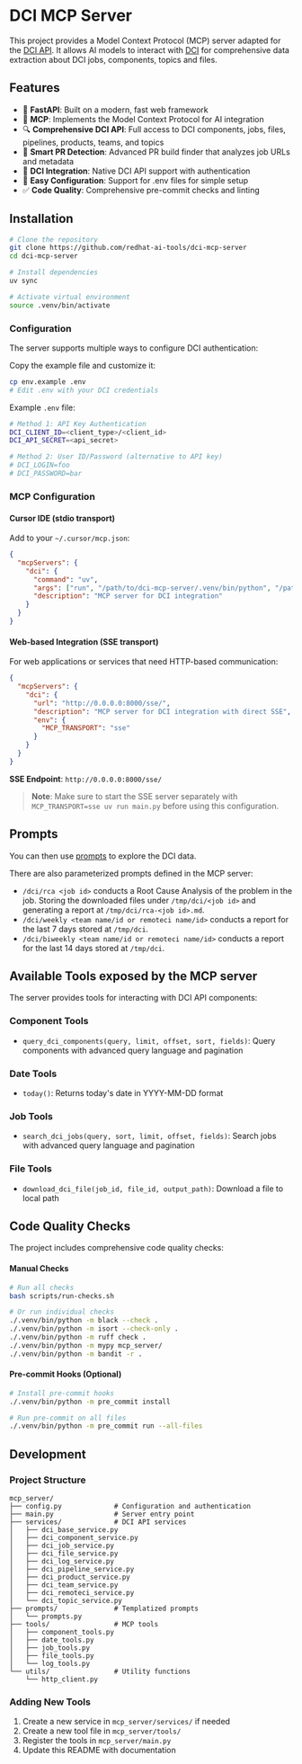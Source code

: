 # DCI MCP Server

This project provides a Model Context Protocol (MCP) server adapted for the [DCI API](https://doc.distributed-ci.io/dci-control-server/docs/API/).
It allows AI models to interact with [DCI](https://doc.distributed-ci.io/) for comprehensive data extraction about DCI jobs, components, topics and files.

## Features

- 🚀 **FastAPI**: Built on a modern, fast web framework
- 🤖 **MCP**: Implements the Model Context Protocol for AI integration
- 🔍 **Comprehensive DCI API**: Full access to DCI components, jobs, files, pipelines, products, teams, and topics
- 🔧 **Smart PR Detection**: Advanced PR build finder that analyzes job URLs and metadata
- 🔐 **DCI Integration**: Native DCI API support with authentication
- 📝 **Easy Configuration**: Support for .env files for simple setup
- ✅ **Code Quality**: Comprehensive pre-commit checks and linting

## Installation

```bash
# Clone the repository
git clone https://github.com/redhat-ai-tools/dci-mcp-server
cd dci-mcp-server

# Install dependencies
uv sync

# Activate virtual environment
source .venv/bin/activate
```

### Configuration

The server supports multiple ways to configure DCI authentication:

Copy the example file and customize it:

```bash
cp env.example .env
# Edit .env with your DCI credentials
```

Example `.env` file:

```bash
# Method 1: API Key Authentication
DCI_CLIENT_ID=<client_type>/<client_id>
DCI_API_SECRET=<api_secret>

# Method 2: User ID/Password (alternative to API key)
# DCI_LOGIN=foo
# DCI_PASSWORD=bar
```

### MCP Configuration

#### Cursor IDE (stdio transport)

Add to your `~/.cursor/mcp.json`:

```json
{
  "mcpServers": {
    "dci": {
      "command": "uv",
      "args": ["run", "/path/to/dci-mcp-server/.venv/bin/python", "/path/to/dci-mcp-server/main.py"],
      "description": "MCP server for DCI integration"
    }
  }
}
```

#### Web-based Integration (SSE transport)

For web applications or services that need HTTP-based communication:

```json
{
  "mcpServers": {
    "dci": {
      "url": "http://0.0.0.0:8000/sse/",
      "description": "MCP server for DCI integration with direct SSE",
      "env": {
        "MCP_TRANSPORT": "sse"
      }
    }
  }
}
```

**SSE Endpoint**: `http://0.0.0.0:8000/sse/`

> **Note**: Make sure to start the SSE server separately with `MCP_TRANSPORT=sse uv run main.py` before using this configuration.

## Prompts

You can then use [prompts](PROMPTS.md) to explore the DCI data.

There are also parameterized prompts defined in the MCP server:

- `/dci/rca <job id>` conducts a Root Cause Analysis of the problem in the job. Storing the downloaded files under `/tmp/dci/<job id>` and generating a report at `/tmp/dci/rca-<job id>.md`.
- `/dci/weekly <team name/id or remoteci name/id>` conducts a report for the last 7 days stored at `/tmp/dci`.
- `/dci/biweekly <team name/id or remoteci name/id>` conducts a report for the last 14 days stored at `/tmp/dci`.

## Available Tools exposed by the MCP server

The server provides tools for interacting with DCI API components:

### Component Tools

- `query_dci_components(query, limit, offset, sort, fields)`: Query components with advanced query language and pagination

### Date Tools

- `today()`: Returns today's date in YYYY-MM-DD format

### Job Tools

- `search_dci_jobs(query, sort, limit, offset, fields)`: Search jobs with advanced query language and pagination

### File Tools

- `download_dci_file(job_id, file_id, output_path)`: Download a file to local path


## Code Quality Checks

The project includes comprehensive code quality checks:

#### Manual Checks
```bash
# Run all checks
bash scripts/run-checks.sh

# Or run individual checks
./.venv/bin/python -m black --check .
./.venv/bin/python -m isort --check-only .
./.venv/bin/python -m ruff check .
./.venv/bin/python -m mypy mcp_server/
./.venv/bin/python -m bandit -r .
```

#### Pre-commit Hooks (Optional)
```bash
# Install pre-commit hooks
./.venv/bin/python -m pre_commit install

# Run pre-commit on all files
./.venv/bin/python -m pre_commit run --all-files
```

## Development

### Project Structure

```
mcp_server/
├── config.py             # Configuration and authentication
├── main.py               # Server entry point
├── services/             # DCI API services
│   ├── dci_base_service.py
│   ├── dci_component_service.py
│   ├── dci_job_service.py
│   ├── dci_file_service.py
│   ├── dci_log_service.py
│   ├── dci_pipeline_service.py
│   ├── dci_product_service.py
│   ├── dci_team_service.py
│   ├── dci_remoteci_service.py
│   └── dci_topic_service.py
├── prompts/              # Templatized prompts
│   └── prompts.py
├── tools/                # MCP tools
│   ├── component_tools.py
│   ├── date_tools.py
│   ├── job_tools.py
│   ├── file_tools.py
│   └── log_tools.py
└── utils/                # Utility functions
    └── http_client.py
```

### Adding New Tools

1. Create a new service in `mcp_server/services/` if needed
2. Create a new tool file in `mcp_server/tools/`
3. Register the tools in `mcp_server/main.py`
4. Update this README with documentation
